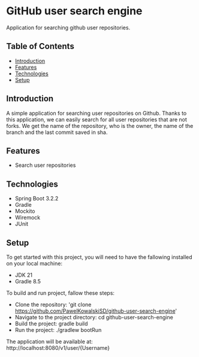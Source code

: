 # GitHub user search engine
Application for searching github user repositories.

## Table of Contents
* [Introduction](#introduction)
* [Features](#features)
* [Technologies](#technologies)
* [Setup](#setup)

## Introduction
A simple application for searching user repositories on Github.
Thanks to this application, we can easily search for all user repositories that are not forks.
We get the name of the repository, who is the owner,
the name of the branch and the last commit saved in sha.
## Features

*  Search user repositories

## Technologies
* Spring Boot 3.2.2
* Gradle
* Mockito
* Wiremock
* JUnit

## Setup
To get started with this project, you will need to have the fallowing installed on your local machine:
* JDK 21
* Gradle 8.5

To build and run project, fallow these steps:
* Clone the repository: 'git clone https://github.com/PawelKowalskiSD/github-user-search-engine'
* Navigate to the project directory: cd github-user-search-engine
* Build the project: gradle build
* Run the project: ./gradlew bootRun

The application will be available at: http://localhost:8080/v1/user/{Username}
